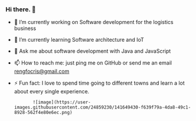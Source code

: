### Hi there. 👋

- 🔭 I’m currently working on Software development for the logistics business 
- 🌱 I’m currently learning Software architecture and IoT
- 💬 Ask me about software development with Java and JavaScript
- 📫 How to reach me: just ping me on GitHub or send me an email rengfocris@gmail.com
- ⚡ Fun fact: I love to spend time going to different towns and learn a lot about every single experience. 

             ![image](https://user-images.githubusercontent.com/24859230/141649430-f639f79a-4da8-49c1-8928-562f4e80e6ec.png)

<!--
**rengifocris/rengifocris** is a ✨ _special_ ✨ repository because its `README.md` (this file) appears on your GitHub profile.

Here are some ideas to get you started:

- 🔭 I’m currently working on ...
- 🌱 I’m currently learning ...
- 👯 I’m looking to collaborate on ...
- 🤔 I’m looking for help with ...
- 💬 Ask me about ...
- 📫 How to reach me: ...
- 😄 Pronouns: ...
- ⚡ Fun fact: ...
-->
